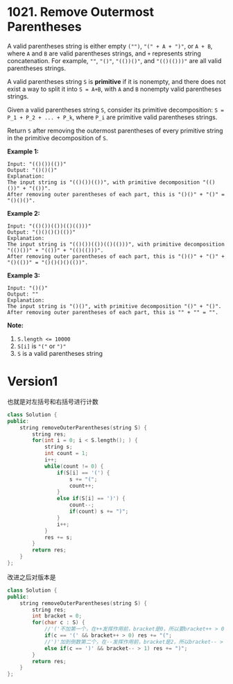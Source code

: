 # 1021. Remove Outermost Parentheses

A valid parentheses string is either empty `("")`, `"(" + A + ")"`, or `A + B`, where `A` and `B` are valid parentheses strings, and `+` represents string concatenation.  For example, `""`, `"()"`, `"(())()"`, and `"(()(()))"` are all valid parentheses strings.

A valid parentheses string `S` is **primitive** if it is nonempty, and there does not exist a way to split it into `S = A+B`, with `A` and `B` nonempty valid parentheses strings.

Given a valid parentheses string `S`, consider its primitive decomposition: `S = P_1 + P_2 + ... + P_k`, where `P_i` are primitive valid parentheses strings.

Return `S` after removing the outermost parentheses of every primitive string in the primitive decomposition of `S`.



**Example 1:**

```
Input: "(()())(())"
Output: "()()()"
Explanation: 
The input string is "(()())(())", with primitive decomposition "(()())" + "(())".
After removing outer parentheses of each part, this is "()()" + "()" = "()()()".
```

**Example 2:**

```
Input: "(()())(())(()(()))"
Output: "()()()()(())"
Explanation: 
The input string is "(()())(())(()(()))", with primitive decomposition "(()())" + "(())" + "(()(()))".
After removing outer parentheses of each part, this is "()()" + "()" + "()(())" = "()()()()(())".
```

**Example 3:**

```
Input: "()()"
Output: ""
Explanation: 
The input string is "()()", with primitive decomposition "()" + "()".
After removing outer parentheses of each part, this is "" + "" = "".
```

 

**Note:**

1. `S.length <= 10000`
2. `S[i]` is `"("` or `")"`
3. `S` is a valid parentheses string

# Version1

也就是对左括号和右括号进行计数

```cpp
class Solution {
public:
    string removeOuterParentheses(string S) {
        string res;
        for(int i = 0; i < S.length(); ) {
            string s;
            int count = 1;
            i++;
            while(count != 0) {
                if(S[i] == '(') { 
                    s += "("; 
                    count++;
                }
                else if(S[i] == ')') {
                    count--;
                    if(count) s += ")"; 
                }
                i++;
            }
            res += s;
        }
        return res;
    }
};
```

改进之后对版本是

```cpp
class Solution {
public:
    string removeOuterParentheses(string S) {
        string res;
        int bracket = 0;
        for(char c : S) {
            //'('不加第一个，在++发挥作用前，bracket是0，所以要bracket++ > 0
            if(c == '(' && bracket++ > 0) res += "(";
            //')'加到倒数第二个，在--发挥作用前，bracket是2，所以bracket-- > 1
            else if(c == ')' && bracket-- > 1) res += ")"; 
        }
        return res;
    }
};
```

